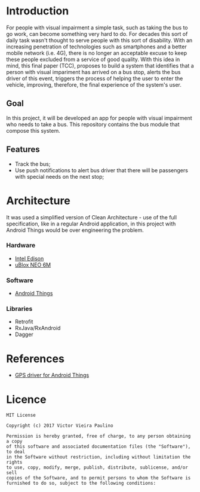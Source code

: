 # Introduction

For people with visual impairment a simple task, such as taking the bus to go work, can become something very hard to do. For decades this sort of daily task wasn't thought to serve people with this sort of disability. With an increasing penetration of technologies such as smartphones and a better mobile network (i.e. 4G), there is no longer an acceptable excuse to keep these people excluded from a service of good quality. With this idea in mind, this final paper (TCC), proposes to build a system that identifies that a person with visual impariment has arrived on a bus stop, alerts the bus driver of this event, triggers the process of helping the user to enter the vehicle, improving, therefore, the final experience of the system's user.

## Goal

In this project, it will be developed an app for people with visual impairment who needs to take a bus. 
This repository contains the bus module that compose this system.

## Features

- Track the bus;
- Use push notifications to alert bus driver that there will be passengers with special needs on the next stop;

# Architecture

It was used a simplified version of Clean Architecture - use of the full specification, like in a regular Android application, in this project with Android Things would be over engineering the problem.

### Hardware

- [Intel Edison](https://software.intel.com/en-us/iot/hardware/edison)
- [uBlox NEO 6M](https://www.u-blox.com/en/product/neo-6-series)

### Software

- [Android Things](https://developer.android.com/things/index.html)

### Libraries

- Retrofit
- RxJava/RxAndroid
- Dagger

# References

- [GPS driver for Android Things](https://github.com/androidthings/contrib-drivers/tree/master/gps)

# Licence

```
MIT License

Copyright (c) 2017 Victor Vieira Paulino

Permission is hereby granted, free of charge, to any person obtaining a copy
of this software and associated documentation files (the "Software"), to deal
in the Software without restriction, including without limitation the rights
to use, copy, modify, merge, publish, distribute, sublicense, and/or sell
copies of the Software, and to permit persons to whom the Software is
furnished to do so, subject to the following conditions:
```
